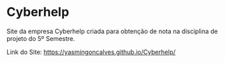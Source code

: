 # Cyberhelp
Site da empresa Cyberhelp criada para obtenção de nota na disciplina de projeto do 5º Semestre.

Link do Site: https://yasmingoncalves.github.io/Cyberhelp/
